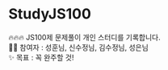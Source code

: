 # StudyJS100

🔥🔥🔥 JS100제 문제풀이 개인 스터디를 기록합니다.
<br/>🐥🐥 참여자 : 성훈님, 신수정님, 김수정님, 성은님
<br/>✨ 목표 : 꼭 완주할 것!

